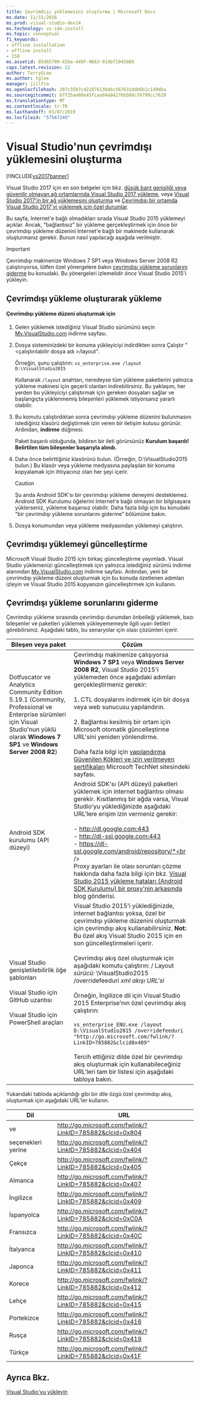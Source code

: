 ```yaml
---
title: Çevrimdışı yüklemesini oluşturma | Microsoft Docs
ms.date: 11/15/2016
ms.prod: visual-studio-dev14
ms.technology: vs-ide-install
ms.topic: conceptual
f1_keywords:
- offline installation
- offline install
- ISO
ms.assetid: 85d65709-42be-449f-9663-914bf1045089
caps.latest.revision: 22
author: TerryGLee
ms.author: tglee
manager: jillfra
ms.openlocfilehash: 297c35b7c42287613bdbc567631ddb6b1c1d9dba
ms.sourcegitcommit: b7f25ae08e45fcaa84a84276b588cf6799cc7620
ms.translationtype: MT
ms.contentlocale: tr-TR
ms.lasthandoff: 03/07/2019
ms.locfileid: "57567240"
---
```

# <a name="create-an-offline-installation-of-visual-studio"></a>Visual Studio'nun çevrimdışı yüklemesini oluşturma
[!INCLUDE[vs2017banner](../includes/vs2017banner.md)]

Visual Studio 2017 için en son belgeler için bkz. [düşük bant genişliği veya güvenilir olmayan ağ ortamlarında Visual Studio 2017 yükleme](https://docs.microsoft.com/visualstudio/install/install-vs-inconsistent-quality-network), veya [Visual Studio 2017'in bir ağ yüklemesini oluşturma](https://docs.microsoft.com/visualstudio/install/create-a-network-installation-of-visual-studio) ve [Çevrimdışı bir ortamda Visual Studio 2017'yi yüklemek için özel durumlar](https://docs.microsoft.com/visualstudio/install/install-visual-studio-in-offline-environment).

Bu sayfa, Internet'e bağlı olmadıkları sırada Visual Studio 2015 yüklemeyi açıklar. Ancak, "bağlantısız" bir yükleme gerçekleştirmek için önce bir çevrimdışı yükleme düzenini Internet'e bağlı bir makinede kullanarak oluşturmanız gerekir. Bunun nasıl yapılacağı aşağıda verilmiştir.

> [!IMPORTANT]
>  Çevrimdışı makinenize Windows 7 SP1 veya Windows Server 2008 R2 çalıştırıyorsa, lütfen özel yönergelere bakın [çevrimdışı yükleme sorunlarını giderme](#BKMK_tshoot) bu konudaki.  Bu yönergeleri izlemelidir *önce* Visual Studio 2015'i yükleyin.

##  <a name="BKMK_Offline"></a> Çevrimdışı yükleme oluşturarak yükleme

#### <a name="to-create-an-offline-installation-layout"></a>Çevrimdışı yükleme düzeni oluşturmak için

1.  Gelen yüklemek istediğiniz Visual Studio sürümünü seçin [My.VisualStudio.com](https://my.visualstudio.com/downloads?q=visual%20studio%20Enterprise%202015) indirme sayfası.

2.  Dosya sisteminizdeki bir konuma yükleyiciyi indirdikten sonra Çalıştır "\<çalıştırılabilir dosya adı >/layout".

     Örneğin, şunu çalıştırın: `vs_enterprise.exe /layout D:\VisualStudio2015`

     Kullanarak `/layout` anahtarı, neredeyse tüm yükleme paketlerini yalnızca yükleme makinesi için geçerli olanları indirebilirsiniz. Bu yaklaşım, her yerden bu yükleyiciyi çalıştırmak için gereken dosyaları sağlar ve başlangıçta yüklenmemiş bileşenleri yüklemek istiyorsanız yararlı olabilir.

3.  Bu komutu çalıştırdıktan sonra çevrimdışı yükleme düzenini bulunmasını istediğiniz klasörü değiştirmek izin veren bir iletişim kutusu görünür.   Ardından, **indirme** düğmesi.

     Paket başarılı olduğunda, bildiren bir ileti görürsünüz **Kurulum başarılı! Belirtilen tüm bileşenler başarıyla alındı.**

4.  Daha önce belirttiğiniz klasörünü bulun. (Örneğin, D:\VisualStudio2015 bulun.) Bu klasör veya yükleme medyasına paylaşılan bir konuma kopyalamak için ihtiyacınız olan her şeyi içerir.

    > [!CAUTION]
    >  Şu anda Android SDK'sı bir çevrimdışı yükleme deneyimi desteklemez. Android SDK Kurulumu öğelerini Internet'e bağlı olmayan bir bilgisayara yüklerseniz, yükleme başarısız olabilir. Daha fazla bilgi için bu konudaki "bir çevrimdışı yükleme sorunlarını giderme" bölümüne bakın.

5.  Dosya konumundan veya yükleme medyasından yüklemeyi çalıştırın.

## <a name="updating-an-offline-installation"></a>Çevrimdışı yüklemeyi güncelleştirme
 Microsoft Visual Studio 2015 için birkaç güncelleştirme yayımladı. Visual Studio yüklemenizi güncelleştirmek için yalnızca istediğiniz sürümü indirme alanından [My.VisualStudio.com](https://my.visualstudio.com/downloads?q=visual%20studio%20Enterprise%202015) indirme sayfası. Ardından, yeni bir çevrimdışı yükleme düzeni oluşturmak için bu konuda özetlenen adımları izleyin ve Visual Studio 2015 kopyanızın güncelleştirmek için kullanın.

##  <a name="BKMK_tshoot"></a> Çevrimdışı yükleme sorunlarını giderme
 Çevrimdışı yükleme sırasında çevrimdışı durumdan önbelleği yüklemek, bazı bileşenler ve paketleri yüklemek yükleyememeyle ilgili uyarı iletileri görebilirsiniz. Aşağıdaki tablo, bu senaryolar için olası çözümleri içerir.


|                                                                                       Bileşen veya paket                                                                                       |                                                                                                                                                                                                                                                                                                                                                                                                   Çözüm                                                                                                                                                                                                                                                                                                                                                                                                   |
|--------------------------------------------------------------------------------------------------------------------------------------------------------------------------------------------------|--------------------------------------------------------------------------------------------------------------------------------------------------------------------------------------------------------------------------------------------------------------------------------------------------------------------------------------------------------------------------------------------------------------------------------------------------------------------------------------------------------------------------------------------------------------------------------------------------------------------------------------------------------------------------------------------------------------------------------------------------------------------------------------------------------------|
| Dotfuscator ve Analytics Community Edition 5.19.1 (Community, Professional ve Enterprise sürümleri için Visual Studio'nun yüklü olarak **Windows 7 SP1** ve **Windows Server 2008 R2**) |                                                                                                                                       Çevrimdışı makinenize çalışıyorsa **Windows 7 SP1** veya **Windows Server 2008 R2**, Visual Studio 2015'i yüklemeden önce aşağıdaki adımları gerçekleştirmeniz gerekir:<br /><br /> 1.  CTL dosyalarını indirmek için bir dosya veya web sunucusu yapılandırın.<br /><br /> 2.    Bağlantısı kesilmiş bir ortam için Microsoft otomatik güncelleştirme URL'sini yeniden yönlendirme.<br /><br /> Daha fazla bilgi için [yapılandırma Güvenilen Kökleri ve izin verilmeyen sertifikaları](https://technet.microsoft.com/library/dn265983.aspx) Microsoft TechNet sitesindeki sayfası.                                                                                                                                       |
|                                                                                  Android SDK kurulumu (API düzeyi)                                                                                   |                                                                        Android SDK'sı (API düzeyi) paketleri yüklemek için internet bağlantısı olması gerekir. Kısıtlanmış bir ağda varsa, Visual Studio'yu yüklediğinizde aşağıdaki URL'lere erişim izin vermeniz gerekir:<br /><br /> -   http://dl.google.com:443<br />-   http://dl-ssl.google.com:443<br />-   https://dl-ssl.google.com/android/repository/*<br /> <br />Proxy ayarları ile olası sorunları çözme hakkında daha fazla bilgi için bkz. [Visual Studio 2015 yükleme hataları (Android SDK Kurulumu) bir proxy'nin arkasında](https://blogs.msdn.microsoft.com/peterhauge/2016/09/22/visual-studio-2015-install-failures-android-sdk-setup-behind-a-proxy/) blog gönderisi.                                                                         |
|                             Visual Studio genişletilebilirlik öğe şablonları<br /><br /> Visual Studio için GitHub uzantısı<br /><br /> Visual Studio için PowerShell araçları                             | Visual Studio 2015'i yüklediğinizde, internet bağlantısı yoksa, özel bir çevrimdışı yükleme düzenini oluşturmak için çevrimdışı akış kullanabilirsiniz. **Not:**  Bu özel akış Visual Studio 2015 için en son güncelleştirmeleri içerir. <br /><br /> Çevrimdışı akış özel oluşturmak için aşağıdaki komutu çalıştırın: / Layout *sürücü:* \VisualStudio2015 /overridefeeduri *xml akışı URL'si*<br /><br /> Örneğin, İngilizce dil için Visual Studio 2015 Enterprise'nın özel çevrimdışı akış çalıştırın:<br /><br /> `vs_enterprise_ENU.exe /layout D:\VisualStudio2015 /overridefeeduri "http://go.microsoft.com/fwlink/?LinkID=785882&clcid0x409"`<br /><br /> Tercih ettiğiniz dilde özel bir çevrimdışı akış oluşturmak için kullanabileceğiniz URL'leri tam bir listesi için aşağıdaki tabloya bakın. |

 Yukarıdaki tabloda açıklandığı gibi bir dile özgü özel çevrimdışı akış, oluşturmak için aşağıdaki URL'ler kullanın.


|       Dil        |                            URL                            |
|-----------------------|-----------------------------------------------------------|
| ve  | http://go.microsoft.com/fwlink/?LinkID=785882&clcid=0x804 |
| seçenekleri yerine | http://go.microsoft.com/fwlink/?LinkID=785882&clcid=0x404 |
|         Çekçe         | http://go.microsoft.com/fwlink/?LinkID=785882&clcid=0x405 |
|        Almanca         | http://go.microsoft.com/fwlink/?LinkID=785882&clcid=0x407 |
|        İngilizce        | http://go.microsoft.com/fwlink/?LinkID=785882&clcid=0x409 |
|        İspanyolca        | http://go.microsoft.com/fwlink/?LinkID=785882&clcid=0xC0A |
|        Fransızca         | http://go.microsoft.com/fwlink/?LinkID=785882&clcid=0x40C |
|        İtalyanca        | http://go.microsoft.com/fwlink/?LinkID=785882&clcid=0x410 |
|       Japonca        | http://go.microsoft.com/fwlink/?LinkID=785882&clcid=0x411 |
|        Korece         | http://go.microsoft.com/fwlink/?LinkID=785882&clcid=0x412 |
|        Lehçe         | http://go.microsoft.com/fwlink/?LinkID=785882&clcid=0x415 |
|      Portekizce       | http://go.microsoft.com/fwlink/?LinkID=785882&clcid=0x416 |
|        Rusça        | http://go.microsoft.com/fwlink/?LinkID=785882&clcid=0x419 |
|        Türkçe        | http://go.microsoft.com/fwlink/?LinkID=785882&clcid=0x41F |

## <a name="see-also"></a>Ayrıca Bkz.
 [Visual Studio'yu yükleyin](install-visual-studio-2015.md)